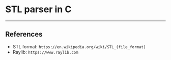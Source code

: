 # STL parser in C


---

## References
* STL format: `https://en.wikipedia.org/wiki/STL_(file_format)`
* Raylib: `https://www.raylib.com`


